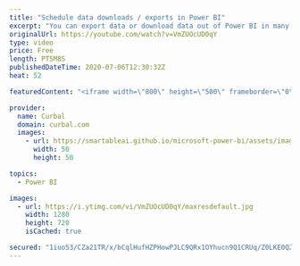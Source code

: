 ```yaml
---
title: "Schedule data downloads / exports in Power BI"
excerpt: "You can export data or download data out of Power BI in many different ways and depending on the source, you can schedule refresh those data dumps too.   In this video, I will give you one example on how to do that.  Other resources mentioned in this video: Export data with DAX Studio: https://www.youtube.com/watch?v=-Gfgnk6R0Qw"
originalUrl: https://youtube.com/watch?v=VmZUOcUD0qY
type: video
price: Free
length: PT5M8S
publishedDateTime: 2020-07-06T12:30:32Z
heat: 52

featuredContent: "<iframe width=\"800\" height=\"500\" frameborder=\"0\" src=\"https://www.youtube.com/embed/VmZUOcUD0qY\" allow=\"accelerometer; autoplay; encrypted-media; gyroscope; picture-in-picture\" allowfullscreen></iframe>"

provider:
  name: Curbal
  domain: curbal.com
  images:
    - url: https://smartableai.github.io/microsoft-power-bi/assets/images/organizations/curbal.com-50x50.jpg
      width: 50
      height: 50

topics:
  - Power BI

images:
  - url: https://i.ytimg.com/vi/VmZUOcUD0qY/maxresdefault.jpg
    width: 1280
    height: 720
    isCached: true

secured: "1iuo53/CZa21TR/x/bCqlHufHZPHowPJLC9QRx1OYhucn9Q1CRUq/Z0LKE0QZlKl1VZZHf+1BLDdBE5KJQN23kUfvcUdFOlP4siKX0zqjfP0P9JF+sGByQP36gKDus+Y3+OHNSLMqf5At+w3sN3LaPHBn/Jhcll/0xw/t3yuKzl5Tqo2M9hQEJ9HE2aj45ci7Us+iTFHv64fVbeh1v/TXzqjB20UuhnpSCH4FJILmtjAculdIbmsamPOTjhYTtsPkiyi3LVlu3zK9XGpBQs+gxnmZB7TQ4c0Utcmh8Aa4DEuXh1FBQUPNBkN3Lagb4/R93PSU4+xr8nWj89+dN/d63hlmw8xNMp2T+M07mgJqthgZmyL4tK2Cz+2X8TdaNilVJ2v76zGV6Lc/2iaqpZ/DxQHSQbrOLhv+myW86RlAy8=;pK9ZY8czpiiQXvtRJergaQ=="
---
```



